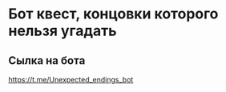 # Бот квест, концовки которого нельзя угадать

## Cылка на бота

https://t.me/Unexpected_endings_bot

